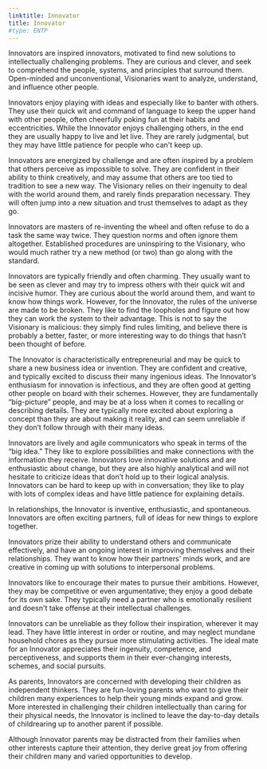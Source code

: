```yaml
---
linktitle: Innovator
title: Innovator
#type: ENTP
---
```


Innovators are inspired innovators, motivated to find new solutions to intellectually challenging problems. They are curious and clever, and seek to comprehend the people, systems, and principles that surround them. Open-minded and unconventional, Visionaries want to analyze, understand, and influence other people.

Innovators enjoy playing with ideas and especially like to banter with others. They use their quick wit and command of language to keep the upper hand with other people, often cheerfully poking fun at their habits and eccentricities. While the Innovator enjoys challenging others, in the end they are usually happy to live and let live. They are rarely judgmental, but they may have little patience for people who can't keep up.

Innovators are energized by challenge and are often inspired by a problem that others perceive as impossible to solve. They are confident in their ability to think creatively, and may assume that others are too tied to tradition to see a new way. The Visionary relies on their ingenuity to deal with the world around them, and rarely finds preparation necessary. They will often jump into a new situation and trust themselves to adapt as they go.

Innovators are masters of re-inventing the wheel and often refuse to do a task the same way twice. They question norms and often ignore them altogether. Established procedures are uninspiring to the Visionary, who would much rather try a new method (or two) than go along with the standard.

Innovators are typically friendly and often charming. They usually want to be seen as clever and may try to impress others with their quick wit and incisive humor. They are curious about the world around them, and want to know how things work. However, for the Innovator, the rules of the universe are made to be broken. They like to find the loopholes and figure out how they can work the system to their advantage. This is not to say the Visionary is malicious: they simply find rules limiting, and believe there is probably a better, faster, or more interesting way to do things that hasn’t been thought of before.

The Innovator is characteristically entrepreneurial and may be quick to share a new business idea or invention. They are confident and creative, and typically excited to discuss their many ingenious ideas. The Innovator’s enthusiasm for innovation is infectious, and they are often good at getting other people on board with their schemes. However, they are fundamentally “big-picture” people, and may be at a loss when it comes to recalling or describing details. They are typically more excited about exploring a concept than they are about making it reality, and can seem unreliable if they don’t follow through with their many ideas.

Innovators are lively and agile communicators who speak in terms of the “big idea.” They like to explore possibilities and make connections with the information they receive. Innovators love innovative solutions and are enthusiastic about change, but they are also highly analytical and will not hesitate to criticize ideas that don’t hold up to their logical analysis. Innovators can be hard to keep up with in conversation; they like to play with lots of complex ideas and have little patience for explaining details.

In relationships, the Innovator is inventive, enthusiastic, and spontaneous. Innovators are often exciting partners, full of ideas for new things to explore together.

Innovators prize their ability to understand others and communicate effectively, and have an ongoing interest in improving themselves and their relationships. They want to know how their partners' minds work, and are creative in coming up with solutions to interpersonal problems.

Innovators like to encourage their mates to pursue their ambitions. However, they may be competitive or even argumentative; they enjoy a good debate for its own sake. They typically need a partner who is emotionally resilient and doesn't take offense at their intellectual challenges.

Innovators can be unreliable as they follow their inspiration, wherever it may lead. They have little interest in order or routine, and may neglect mundane household chores as they pursue more stimulating activities. The ideal mate for an Innovator appreciates their ingenuity, competence, and perceptiveness, and supports them in their ever-changing interests, schemes, and social pursuits.

As parents, Innovators are concerned with developing their children as independent thinkers. They are fun-loving parents who want to give their children many experiences to help their young minds expand and grow. More interested in challenging their children intellectually than caring for their physical needs, the Innovator is inclined to leave the day-to-day details of childrearing up to another parent if possible.

Although Innovator parents may be distracted from their families when other interests capture their attention, they derive great joy from offering their children many and varied opportunities to develop.
